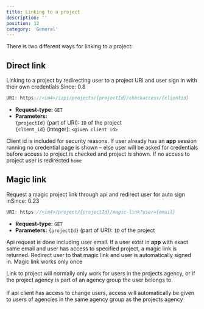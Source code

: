 ```yaml
---
title: Linking to a project
description: ''
position: 12
category: 'General'
---
```


There is two different ways for linking to a project:

## Direct link
Linking to a project by redirecting user to a project URI and user sign in with their own credentials <badge>Since: 0.8</badge>

```js
URI: https://<im4>/iapi/projects/{projectId}/checkaccess/{clientid}
```

- **Request-type:** `GET`
- **Parameters:**  
  `{projectId}` (part of URI): `ID` of the project  
  `{client_id}` (integer): `<given client id>`

Client id is included for security reasons. If user already has an **app** session running no credential page is shown – else user will be asked for credentials before access to project is checked and project is shown. If no access to project user is redirected `home`

## Magic link
Request a magic project link through api and redirect user for auto sign in<badge>Since: 0.23</badge>

```js
URI: https://<im4>/project/{projectId}/magic-link?user={email}
```

- **Request-type:** `GET`
- **Parameters:** `{projectId}` (part of URI): `ID` of the project

Api request is done including user email. If a user exist in **app** with exact same email and user has access to specified project, a magic link is returned. Redirect user to that magic link and user is automatically signed in. Magic link works only once

Link to project will normally only work for users in the projects agency, or if the project agency is part of an agency group the user belongs to.<br><br> 
If api client has access to change users, access will automatically be given to users of agencies in the same agency group as the projects agency
